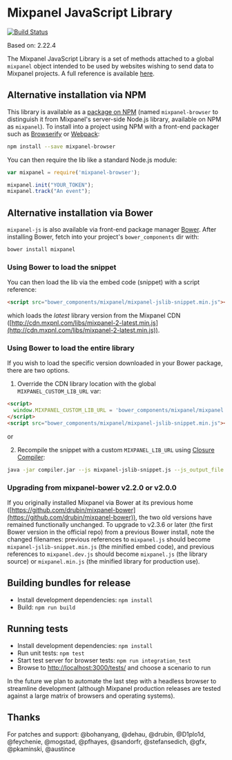 # Mixpanel JavaScript Library
[![Build Status](https://travis-ci.org/mixpanel/mixpanel-js.svg?branch=master)](https://travis-ci.org/mixpanel/mixpanel-js)

Based on: 2.22.4

The Mixpanel JavaScript Library is a set of methods attached to a global `mixpanel` object
intended to be used by websites wishing to send data to Mixpanel projects. A full reference
is available [here](https://mixpanel.com/help/reference/javascript).

## Alternative installation via NPM
This library is available as a [package on NPM](https://www.npmjs.com/package/mixpanel-browser) (named `mixpanel-browser` to distinguish it from Mixpanel's server-side Node.js library, available on NPM as `mixpanel`). To install into a project using NPM with a front-end packager such as [Browserify](http://browserify.org/) or [Webpack](https://webpack.github.io/):

```sh
npm install --save mixpanel-browser
```

You can then require the lib like a standard Node.js module:

```javascript
var mixpanel = require('mixpanel-browser');

mixpanel.init("YOUR_TOKEN");
mixpanel.track("An event");
```

## Alternative installation via Bower
`mixpanel-js` is also available via front-end package manager [Bower](http://bower.io/). After installing Bower, fetch into your project's `bower_components` dir with:
```sh
bower install mixpanel
```

### Using Bower to load the snippet
You can then load the lib via the embed code (snippet) with a script reference:
```html
<script src="bower_components/mixpanel/mixpanel-jslib-snippet.min.js"></script>
```
which loads the _latest_ library version from the Mixpanel CDN ([http://cdn.mxpnl.com/libs/mixpanel-2-latest.min.js](http://cdn.mxpnl.com/libs/mixpanel-2-latest.min.js)).

### Using Bower to load the entire library
If you wish to load the specific version downloaded in your Bower package, there are two options.

1) Override the CDN library location with the global `MIXPANEL_CUSTOM_LIB_URL` var:
```html
<script>
  window.MIXPANEL_CUSTOM_LIB_URL = 'bower_components/mixpanel/mixpanel.js';
</script>
<script src="bower_components/mixpanel/mixpanel-jslib-snippet.min.js"></script>
```
or

2) Recompile the snippet with a custom `MIXPANEL_LIB_URL` using [Closure Compiler](https://developers.google.com/closure/compiler/):
```sh
java -jar compiler.jar --js mixpanel-jslib-snippet.js --js_output_file mixpanel-jslib-snippet.min.js --compilation_level ADVANCED_OPTIMIZATIONS --define='MIXPANEL_LIB_URL="bower_components/mixpanel/mixpanel.js"'
```

### Upgrading from mixpanel-bower v2.2.0 or v2.0.0
If you originally installed Mixpanel via Bower at its previous home ([https://github.com/drubin/mixpanel-bower](https://github.com/drubin/mixpanel-bower)), the two old versions have remained functionally unchanged. To upgrade to v2.3.6 or later (the first Bower version in the official repo) from a previous Bower install, note the changed filenames: previous references to `mixpanel.js` should become `mixpanel-jslib-snippet.min.js` (the minified embed code), and previous references to `mixpanel.dev.js` should become `mixpanel.js` (the library source) or `mixpanel.min.js` (the minified library for production use).

## Building bundles for release
- Install development dependencies: `npm install`
- Build: `npm run build`

## Running tests
- Install development dependencies: `npm install`
- Run unit tests: `npm test`
- Start test server for browser tests: `npm run integration_test`
- Browse to [http://localhost:3000/tests/](http://localhost:3000/tests/) and choose a scenario to run

In the future we plan to automate the last step with a headless browser to streamline development (although
Mixpanel production releases are tested against a large matrix of browsers and operating systems).

## Thanks
For patches and support: @bohanyang, @dehau, @drubin, @D1plo1d, @feychenie, @mogstad, @pfhayes, @sandorfr, @stefansedich, @gfx, @pkaminski, @austince
